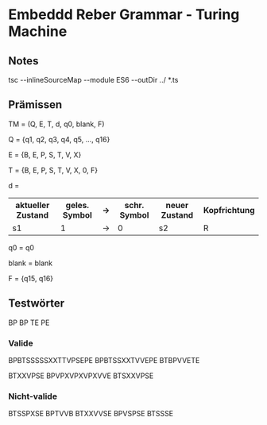 # Embeddd Reber Grammar - Turing Machine

## Notes

tsc --inlineSourceMap --module ES6 --outDir ../ *.ts

## Prämissen

TM = (Q, E, T, d, q0, blank, F)

Q = {q1, q2, q3, q4, q5, ..., q16}

E = {B, E, P, S, T, V, X}

T = {B, E, P, S, T, V, X, 0, F}

d =

<table>
    <tbody>
        <tr>
            <th>
                aktueller
                Zustand
            </th>
            <th>
                geles.
                Symbol
            </th>
            <th>→</th>
            <th>
                schr.
                Symbol
            </th>
            <th>
                neuer
                Zustand
            </th>
            <th>
                Kopfrichtung
            </th>
        </tr>
        <tr>
            <td>s1</td>
            <td>1</td>
            <td>→</td>
            <td>0</td>
            <td>s2</td>
            <td>R
            </td>
        </tr>
    </tbody>
</table>

q0 = q0

blank = blank

F = {q15, q16}

## Testwörter

BP BP TE PE

### Valide

BPBTSSSSSXXTTVPSEPE
BPBTSSXXTVVEPE
BTBPVVETE

BTXXVPSE
BPVPXVPXVPXVVE
BTSXXVPSE

### Nicht-valide

BTSSPXSE
BPTVVB
BTXXVVSE
BPVSPSE
BTSSSE
